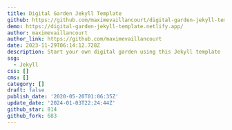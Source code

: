 ```yaml
---
title: Digital Garden Jekyll Template
github: https://github.com/maximevaillancourt/digital-garden-jekyll-template
demo: https://digital-garden-jekyll-template.netlify.app/
author: maximevaillancourt
author_link: https://github.com/maximevaillancourt
date: 2023-11-29T06:14:12.728Z
description: Start your own digital garden using this Jekyll template
ssg:
  - Jekyll
css: []
cms: []
category: []
draft: false
publish_date: '2020-05-20T01:06:35Z'
update_date: '2024-01-03T22:24:44Z'
github_star: 814
github_fork: 683
---
```

